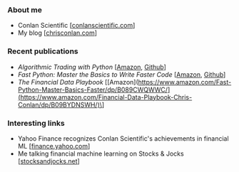 
### About me

+ Conlan Scientific \[[conlanscientific.com](https://conlanscientific.com/)\]
+ My blog \[[chrisconlan.com](https://chrisconlan.com/blog/)\]

### Recent publications 

+ *Algorithmic Trading with Python* \[[Amazon](https://www.amazon.com/Algorithmic-Trading-Python-Quantitative-Development/dp/B086Y6H6YG/), [Github](https://github.com/chrisconlan/algorithmic-trading-with-python)\]
+ *Fast Python: Master the Basics to Write Faster Code* \[[Amazon](https://www.amazon.com/Fast-Python-Master-Basics-Faster/dp/B089CWQWWC/), [Github](https://github.com/chrisconlan/fast-python)\]
+ *The Financial Data Playbook* \[[Amazon](https://www.amazon.com/Fast-Python-Master-Basics-Faster/dp/B089CWQWWC/](https://www.amazon.com/Financial-Data-Playbook-Chris-Conlan/dp/B09BYDNSWH/)\]


### Interesting links

+ Yahoo Finance recognizes Conlan Scientific's achievements in financial ML \[[finance.yahoo.com](https://finance.yahoo.com/news/conlan-scientific-named-top-ai-224600809.html)\]
+ Me talking financial machine learning on Stocks & Jocks \[[stocksandjocks.net](https://stocksandjocks.net/show-archives/algo-trading/)\]

